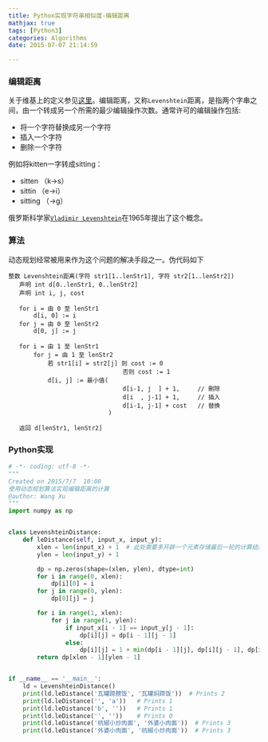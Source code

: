 ```yaml
---
title: Python实现字符串相似度-编辑距离
mathjax: true
tags: [Python3]
categories: Algorithms
date: 2015-07-07 21:14:59

---
```

### 编辑距离
关于维基上的定义参见[这里](https://zh.wikipedia.org/zh-cn/%E7%B7%A8%E8%BC%AF%E8%B7%9D%E9%9B%A2)。编辑距离，又称`Levenshtein`距离，是指两个字串之间，由一个转成另一个所需的最少编辑操作次数。通常许可的编辑操作包括:
* 将一个字符替换成另一个字符
* 插入一个字符
* 删除一个字符

例如将kitten一字转成sitting：
* sitten （k→s）
* sittin （e→i）
* sitting （→g）

俄罗斯科学家[`Vladimir Levenshtein`](https://zh.wikipedia.org/wiki/Vladimir_Levenshtein)在1965年提出了这个概念。

### 算法
动态规划经常被用来作为这个问题的解决手段之一。伪代码如下
```
整数 Levenshtein距离(字符 str1[1..lenStr1], 字符 str2[1..lenStr2])
   声明 int d[0..lenStr1, 0..lenStr2]
   声明 int i, j, cost

   for i = 由 0 至 lenStr1
       d[i, 0] := i
   for j = 由 0 至 lenStr2
       d[0, j] := j

   for i = 由 1 至 lenStr1
       for j = 由 1 至 lenStr2
           若 str1[i] = str2[j] 则 cost := 0
                                否则 cost := 1
           d[i, j] := 最小值(
                                d[i-1, j  ] + 1,     // 刪除
                                d[i  , j-1] + 1,     // 插入
                                d[i-1, j-1] + cost   // 替换
                            )

   返回 d[lenStr1, lenStr2]
```
### Python实现
```python
# -*- coding: utf-8 -*-
"""
Created on 2015/7/7  10:08
使用动态规划算法实现编辑距离的计算
@author: Wang Xu
"""
import numpy as np


class LevenshteinDistance:
    def leDistance(self, input_x, input_y):
        xlen = len(input_x) + 1  # 此处需要多开辟一个元素存储最后一轮的计算结果
        ylen = len(input_y) + 1

        dp = np.zeros(shape=(xlen, ylen), dtype=int)
        for i in range(0, xlen):
            dp[i][0] = i
        for j in range(0, ylen):
            dp[0][j] = j

        for i in range(1, xlen):
            for j in range(1, ylen):
                if input_x[i - 1] == input_y[j - 1]:
                    dp[i][j] = dp[i - 1][j - 1]
                else:
                    dp[i][j] = 1 + min(dp[i - 1][j], dp[i][j - 1], dp[i - 1][j - 1])
        return dp[xlen - 1][ylen - 1]


if __name__ == '__main__':
    ld = LevenshteinDistance()
    print(ld.leDistance('瓦罐蹄膀饭', '瓦罐焖蹄饭'))  # Prints 2
    print(ld.leDistance('', 'a'))   # Prints 1
    print(ld.leDistance('b', ''))   # Prints 1
    print(ld.leDistance('', ''))    # Prints 0
    print(ld.leDistance('杭椒小炒肉面', '外婆小肉面'))  # Prints 3
    print(ld.leDistance('外婆小肉面', '杭椒小炒肉面'))  # Prints 3
```
